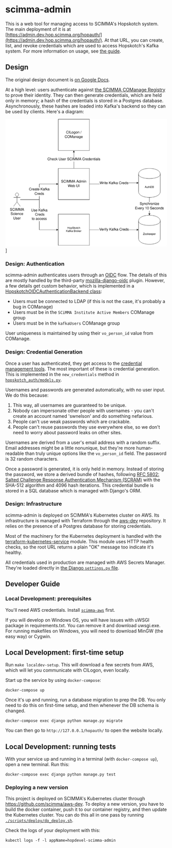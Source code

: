 # scimma-admin

This is a web tool for managing access to SCIMMA's Hopskotch system. The main
deployment of it is at
[https://admin.dev.hop.scimma.org/hopauth/](https://admin.dev.hop.scimma.org/hopauth/).
At that URL, you can create, list, and revoke credentials which are used to
access Hopskotch's Kafka system. For more information on usage, see [the
guide](./doc/hopauth_guide.md).

## Design

The original design document is [on Google
Docs](https://docs.google.com/document/d/108v71YY9JJmfnY74IKPgHV5LXB6cxlKsTMdBq6zAJSs/edit).

At a high level: users authenticate against [the SCIMMA COManage
Registry](https://registry.scimma.org/registry/co_dashboards/dashboard/co:2) to
prove their identity. They can then generate credentials, which are held only in
memory; a hash of the credentials is stored in a Postgres database.
Asynchronously, these hashes are loaded into Kafka's backend so they can be used
by clients. Here's a diagram:

![diagram](./doc/hopauth_design.png)]

### Design: Authentication

scimma-admin authenticates users through an [OIDC](https://openid.net/connect/)
flow. The details of this are mostly handled by the third-party
[mozilla-django-oidc](https://mozilla-django-oidc.readthedocs.io/en/stable/)
plugin. However, a few details get custom behavior, which is implemented in a
[HopskotchOIDCAuthenticationBackend
class](./scimma_admin/hopskotch_auth/auth.py):
  - Users must be connected to LDAP (if this is not the case, it's probably a
    bug in COManage)
  - Users must be in the `SCiMMA Institute Active Members` COManage group
  - Users must be in the `kafkaUsers` COManage group

User uniqueness is maintained by using their `vo_person_id` value from COManage.

### Design: Credential Generation

Once a user has authenticated, they get access to the [credential management
tools](./scimma_admin/hopskotch_auth/views.py). The most important of these is
credential generation. This is implemented in the `new_credentials` method in
[`hopskotch_auth/models.py`](./scimma_admin/hopskotch_auth/models.py).

Usernames and passwords are generated automatically, with no user input. We do
this because:
 1. This way, all usernames are guaranteed to be unique.
 2. Nobody can impersonate other people with usernames - you can't create an
    account named 'swnelson' and do something nefarious.
 3. People can't use weak passwords which are crackable.
 4. People can't reuse passwords they use everywhere else, so we don't need to
    worry about password leaks on other sites.

Usernames are derived from a user's email address with a random suffix. Email
addresses might be a little nonunique, but they're more human-readable than
truly unique options like the `vo_person_id` field. The password is 32 random
characters.

Once a password is generated, it is only held in memory. Instead of storing the
password, we store a derived bundle of hashes, following [RFC 5802: Salted
Challenge Response Authentication Mechanism
(SCRAM)](https://tools.ietf.org/html/rfc5802) with the SHA-512 algorithm and
4096 hash iterations. This credential bundle is stored in a SQL database which
is managed with Django's ORM.

### Design: Infrastructure

scimma-admin is deployed on SCIMMA's Kubernetes cluster on AWS. Its
infrastructure is managed with Terraform through the
[aws-dev](https://github.com/scimma/aws-dev/blob/master/tf/eksDeployments/scimma-admin.tf)
repository. It relies on the presence of a Postgres database for storing
credentials.

Most of the machinery for the Kubernetes deployment is handled with the
[terraform-kubernetes-service](https://github.com/scimma/terraform-kubernetes-httpservice/)
module. This module uses HTTP health checks, so the root URL returns a plain
"OK" message too indicate it's healthy.

All credentials used in production are managed with AWS Secrets Manager. They're
loaded directly in [the Django `settings.py`
file](./scimma_admin/scimma_admin/settings.py).



## Developer Guide

### Local Development: prerequisites

You'll need AWS credentials. Install
[`scimma-aws`](https://github.com/scimma/scimma-aws-utils) first.

If you will develop on Windows OS, you will have issues with uWSGI package in requirements.txt. You can remove it and download uwsgi.exe. For running makefiles on Windows, you will need to download MinGW (the easy way) or Cygwin.

## Local Development: first-time setup

Run `make localdev-setup`. This will download a few secrets from AWS, which will
let you communicate with CILogon, even locally.

Start up the service by using `docker-compose`:
```
docker-compose up
```

Once it's up and running, run a database migration to prep the DB. You only need
to do this on first-time setup, and then whenever the DB schema is changed.

```
docker-compose exec django python manage.py migrate
```

You can then go to `http://127.0.0.1/hopauth/` to open the website locally.

## Local Development: running tests

With your service up and running in a terminal (with `docker-compose up`), open
a new terminal. Run this:

```
docker-compose exec django python manage.py test
```

### Deploying a new version

This project is deployed on SCIMMA's Kubernetes cluster through
https://github.com/scimma/aws-dev. To deploy a new version, you have to build
the docker container, push it to our container registry, and then update the
Kubernetes cluster. You can do this all in one pass by running [`./scripts/deploy/do_deploy.sh`](./scripts/deploy/do_deploy.sh).

Check the logs of your deployment with this:
```
kubectl logs -f -l appName=hopdevel-scimma-admin
```
